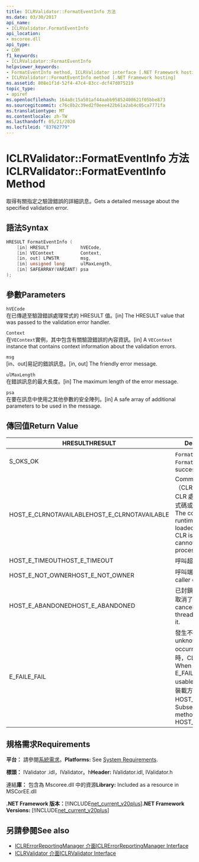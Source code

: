 ```yaml
---
title: ICLRValidator::FormatEventInfo 方法
ms.date: 03/30/2017
api_name:
- ICLRValidator.FormatEventInfo
api_location:
- mscoree.dll
api_type:
- COM
f1_keywords:
- ICLRValidator::FormatEventInfo
helpviewer_keywords:
- FormatEventInfo method, ICLRValidator interface [.NET Framework hosting]
- ICLRValidator::FormatEventInfo method [.NET Framework hosting]
ms.assetid: 808e1f1d-52f4-47c4-83cc-dcf47d075219
topic_type:
- apiref
ms.openlocfilehash: 164a8c15a501af44aabb95852400621f05bbe873
ms.sourcegitcommit: c76c8b2c39ed2f0eee422b61a2ab4c05ca7771fa
ms.translationtype: MT
ms.contentlocale: zh-TW
ms.lasthandoff: 05/21/2020
ms.locfileid: "83762779"
---
```

# <a name="iclrvalidatorformateventinfo-method"></a><span data-ttu-id="b0699-102">ICLRValidator::FormatEventInfo 方法</span><span class="sxs-lookup"><span data-stu-id="b0699-102">ICLRValidator::FormatEventInfo Method</span></span>
<span data-ttu-id="b0699-103">取得有關指定之驗證錯誤的詳細訊息。</span><span class="sxs-lookup"><span data-stu-id="b0699-103">Gets a detailed message about the specified validation error.</span></span>  
  
## <a name="syntax"></a><span data-ttu-id="b0699-104">語法</span><span class="sxs-lookup"><span data-stu-id="b0699-104">Syntax</span></span>  
  
```cpp  
HRESULT FormatEventInfo (  
    [in] HRESULT            hVECode,  
    [in] VEContext          Context,  
    [in, out] LPWSTR        msg,  
    [in] unsigned long      ulMaxLength,  
    [in] SAFEARRAY(VARIANT) psa  
);  
```  
  
## <a name="parameters"></a><span data-ttu-id="b0699-105">參數</span><span class="sxs-lookup"><span data-stu-id="b0699-105">Parameters</span></span>  
 `hVECode`  
 <span data-ttu-id="b0699-106">在已傳遞至驗證錯誤處理常式的 HRESULT 值。</span><span class="sxs-lookup"><span data-stu-id="b0699-106">[in] The HRESULT value that was passed to the validation error handler.</span></span>  
  
 `Context`  
 <span data-ttu-id="b0699-107">在`VEContext`實例，其中包含有關驗證錯誤的內容資訊。</span><span class="sxs-lookup"><span data-stu-id="b0699-107">[in] A `VEContext` instance that contains context information about the validation errors.</span></span>  
  
 `msg`  
 <span data-ttu-id="b0699-108">[in、out]易記的錯誤訊息。</span><span class="sxs-lookup"><span data-stu-id="b0699-108">[in, out] The friendly error message.</span></span>  
  
 `ulMaxLength`  
 <span data-ttu-id="b0699-109">在錯誤訊息的最大長度。</span><span class="sxs-lookup"><span data-stu-id="b0699-109">[in] The maximum length of the error message.</span></span>  
  
 `psa`  
 <span data-ttu-id="b0699-110">在要在訊息中使用之其他參數的安全陣列。</span><span class="sxs-lookup"><span data-stu-id="b0699-110">[in] A safe array of additional parameters to be used in the message.</span></span>  
  
## <a name="return-value"></a><span data-ttu-id="b0699-111">傳回值</span><span class="sxs-lookup"><span data-stu-id="b0699-111">Return Value</span></span>  
  
|<span data-ttu-id="b0699-112">HRESULT</span><span class="sxs-lookup"><span data-stu-id="b0699-112">HRESULT</span></span>|<span data-ttu-id="b0699-113">Description</span><span class="sxs-lookup"><span data-stu-id="b0699-113">Description</span></span>|  
|-------------|-----------------|  
|<span data-ttu-id="b0699-114">S_OK</span><span class="sxs-lookup"><span data-stu-id="b0699-114">S_OK</span></span>|<span data-ttu-id="b0699-115">`FormatEventInfo`已成功傳回。</span><span class="sxs-lookup"><span data-stu-id="b0699-115">`FormatEventInfo` returned successfully.</span></span>|  
|<span data-ttu-id="b0699-116">HOST_E_CLRNOTAVAILABLE</span><span class="sxs-lookup"><span data-stu-id="b0699-116">HOST_E_CLRNOTAVAILABLE</span></span>|<span data-ttu-id="b0699-117">Common language runtime （CLR）尚未載入進程中，或 CLR 處於無法執行 managed 程式碼或成功處理呼叫的狀態。</span><span class="sxs-lookup"><span data-stu-id="b0699-117">The common language runtime (CLR) has not been loaded into a process, or the CLR is in a state in which it cannot run managed code or process the call successfully.</span></span>|  
|<span data-ttu-id="b0699-118">HOST_E_TIMEOUT</span><span class="sxs-lookup"><span data-stu-id="b0699-118">HOST_E_TIMEOUT</span></span>|<span data-ttu-id="b0699-119">呼叫超時。</span><span class="sxs-lookup"><span data-stu-id="b0699-119">The call timed out.</span></span>|  
|<span data-ttu-id="b0699-120">HOST_E_NOT_OWNER</span><span class="sxs-lookup"><span data-stu-id="b0699-120">HOST_E_NOT_OWNER</span></span>|<span data-ttu-id="b0699-121">呼叫端沒有擁有鎖定。</span><span class="sxs-lookup"><span data-stu-id="b0699-121">The caller does not own the lock.</span></span>|  
|<span data-ttu-id="b0699-122">HOST_E_ABANDONED</span><span class="sxs-lookup"><span data-stu-id="b0699-122">HOST_E_ABANDONED</span></span>|<span data-ttu-id="b0699-123">已封鎖的執行緒或光纖在等候時取消了事件。</span><span class="sxs-lookup"><span data-stu-id="b0699-123">An event was canceled while a blocked thread or fiber was waiting on it.</span></span>|  
|<span data-ttu-id="b0699-124">E_FAIL</span><span class="sxs-lookup"><span data-stu-id="b0699-124">E_FAIL</span></span>|<span data-ttu-id="b0699-125">發生不明的嚴重失敗。</span><span class="sxs-lookup"><span data-stu-id="b0699-125">An unknown catastrophic failure occurred.</span></span> <span data-ttu-id="b0699-126">當方法傳回 E_FAIL 時，CLR 就無法在進程內使用。</span><span class="sxs-lookup"><span data-stu-id="b0699-126">When a method returns E_FAIL, the CLR is no longer usable within the process.</span></span> <span data-ttu-id="b0699-127">對裝載方法的後續呼叫會傳回 HOST_E_CLRNOTAVAILABLE。</span><span class="sxs-lookup"><span data-stu-id="b0699-127">Subsequent calls to hosting methods return HOST_E_CLRNOTAVAILABLE.</span></span>|  
  
## <a name="requirements"></a><span data-ttu-id="b0699-128">規格需求</span><span class="sxs-lookup"><span data-stu-id="b0699-128">Requirements</span></span>  
 <span data-ttu-id="b0699-129">**平台：** 請參閱[系統需求](../../get-started/system-requirements.md)。</span><span class="sxs-lookup"><span data-stu-id="b0699-129">**Platforms:** See [System Requirements](../../get-started/system-requirements.md).</span></span>  
  
 <span data-ttu-id="b0699-130">**標頭：** IValidator .idl，IValidator。h</span><span class="sxs-lookup"><span data-stu-id="b0699-130">**Header:** IValidator.idl, IValidator.h</span></span>  
  
 <span data-ttu-id="b0699-131">連結**庫：** 包含為 Mscoree.dll 中的資源</span><span class="sxs-lookup"><span data-stu-id="b0699-131">**Library:** Included as a resource in MSCorEE.dll</span></span>  
  
 <span data-ttu-id="b0699-132">**.NET Framework 版本：**[!INCLUDE[net_current_v20plus](../../../../includes/net-current-v20plus-md.md)]</span><span class="sxs-lookup"><span data-stu-id="b0699-132">**.NET Framework Versions:** [!INCLUDE[net_current_v20plus](../../../../includes/net-current-v20plus-md.md)]</span></span>  
  
## <a name="see-also"></a><span data-ttu-id="b0699-133">另請參閱</span><span class="sxs-lookup"><span data-stu-id="b0699-133">See also</span></span>

- [<span data-ttu-id="b0699-134">ICLRErrorReportingManager 介面</span><span class="sxs-lookup"><span data-stu-id="b0699-134">ICLRErrorReportingManager Interface</span></span>](iclrerrorreportingmanager-interface.md)
- [<span data-ttu-id="b0699-135">ICLRValidator 介面</span><span class="sxs-lookup"><span data-stu-id="b0699-135">ICLRValidator Interface</span></span>](iclrvalidator-interface.md)
